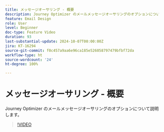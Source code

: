 ```yaml
---
title: メッセージオーサリング - 概要
description: Journey Optimizer のメールメッセージオーサリングのオプションについて説明します。
feature: Email Design
role: User
level: Beginner
doc-type: Feature Video
duration: 93
last-substantial-update: 2024-10-07T00:00:00Z
jira: KT-16294
source-git-commit: f0c457a9aa6e96ca185e526058797479bfbf72da
workflow-type: ht
source-wordcount: '24'
ht-degree: 100%

---
```



# メッセージオーサリング - 概要

Journey Optimizer のメールメッセージオーサリングのオプションについて説明します。

>[!VIDEO](https://video.tv.adobe.com/v/3432685/?learn=on)
